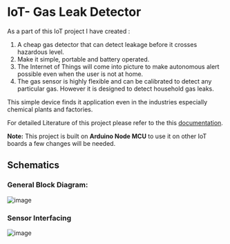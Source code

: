 # IoT- Gas Leak Detector 

As a part of this IoT project I have created :

1. A cheap gas detector that can detect leakage before it crosses hazardous level. 
2. Make it simple, portable and battery operated.
3. The Internet of Things will come into picture to make autonomous alert possible even when the user is not at home.
4. The gas sensor is highly flexible and can be calibrated to detect any particular gas. However it is designed to detect household gas leaks.

This simple device finds it application even in the industries especially chemical plants and factories.

For detailed Literature of this project please refer to the this [documentation]().

**Note:** This project is built on **Arduino Node MCU** to use it on other IoT boards a few changes will be needed.

## Schematics

### General Block Diagram: 

![image]()

### Sensor Interfacing

![image]()
